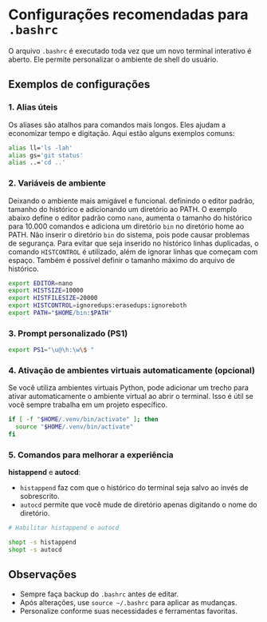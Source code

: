 # Configurações recomendadas para `.bashrc`

O arquivo `.bashrc` é executado toda vez que um novo terminal interativo é aberto. Ele permite personalizar o ambiente de shell do usuário.

## Exemplos de configurações

### 1. Alias úteis
Os aliases são atalhos para comandos mais longos. Eles ajudam a economizar tempo e digitação. Aqui estão alguns exemplos comuns:

```bash
alias ll='ls -lah'
alias gs='git status'
alias ..='cd ..'
```

### 2. Variáveis de ambiente
Deixando o ambiente mais amigável e funcional. definindo o editor padrão, tamanho do histórico e adicionando um diretório ao PATH.
O exemplo abaixo define o editor padrão como `nano`, aumenta o tamanho do histórico para 10.000 comandos e adiciona um diretório `bin` no diretório home ao PATH.
Não inserir o diretório `bin` do sistema, pois pode causar problemas de segurança.
Para evitar que seja inserido no histórico linhas duplicadas, o comando `HISTCONTROL` é utilizado, além de ignorar linhas que começam com espaço. Também é possível definir o tamanho máximo do arquivo de histórico.
```bash
export EDITOR=nano
export HISTSIZE=10000
export HISTFILESIZE=20000
export HISTCONTROL=ignoredups:erasedups:ignoreboth
export PATH="$HOME/bin:$PATH"
```

### 3. Prompt personalizado (PS1)
```bash
export PS1="\u@\h:\w\$ "
```

### 4. Ativação de ambientes virtuais automaticamente (opcional)
Se você utiliza ambientes virtuais Python, pode adicionar um trecho para ativar automaticamente o ambiente virtual ao abrir o terminal. Isso é útil se você sempre trabalha em um projeto específico.
```bash
if [ -f "$HOME/.venv/bin/activate" ]; then
  source "$HOME/.venv/bin/activate"
fi
```

### 5. Comandos para melhorar a experiência
**histappend** e **autocd**:
* `histappend` faz com que o histórico do terminal seja salvo ao invés de sobrescrito.
* `autocd` permite que você mude de diretório apenas digitando o nome do diretório.
```bash
# Habilitar histappend e autocd

shopt -s histappend
shopt -s autocd
```


## Observações

- Sempre faça backup do `.bashrc` antes de editar.
- Após alterações, use `source ~/.bashrc` para aplicar as mudanças.
- Personalize conforme suas necessidades e ferramentas favoritas.